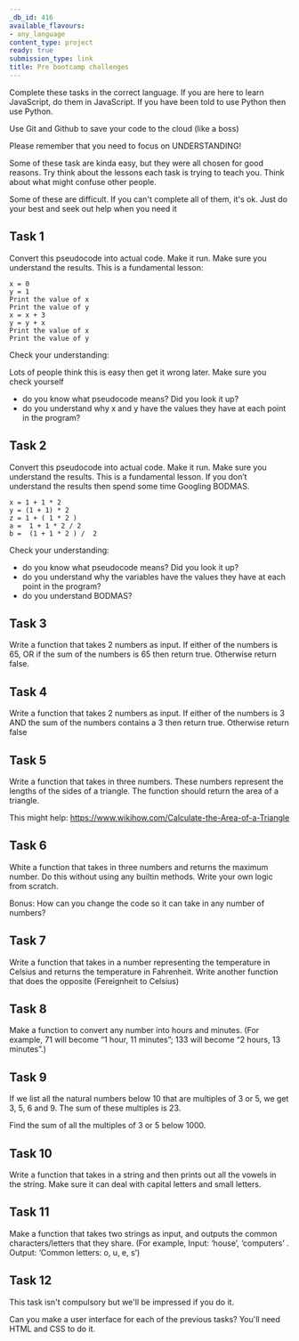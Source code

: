 ```yaml
---
_db_id: 416
available_flavours:
- any_language
content_type: project
ready: true
submission_type: link
title: Pre bootcamp challenges
---
```


Complete these tasks in the correct language. If you are here to learn JavaScript, do them in JavaScript. If you have been told to use Python then use Python.

Use Git and Github to save your code to the cloud (like a boss)

Please remember that you need to focus on UNDERSTANDING!

Some of these task are kinda easy, but they were all chosen for good reasons. Try think about the lessons each task is trying to teach you. Think about what might confuse other people.

Some of these are difficult. If you can't complete all of them, it's ok. Just do your best and seek out help when you need it

## Task 1

Convert this pseudocode into actual code. Make it run. Make sure you understand the results. This is a fundamental lesson:

```
x = 0
y = 1
Print the value of x
Print the value of y
x = x + 3
y = y + x
Print the value of x
Print the value of y
```

Check your understanding:

Lots of people think this is easy then get it wrong later. Make sure you check yourself

- do you know what pseudocode means? Did you look it up?
- do you understand why x and y have the values they have at each point in the program?

## Task 2

Convert this pseudocode into actual code. Make it run. Make sure you understand the results. This is a fundamental lesson. If you don’t understand the results then spend some time Googling BODMAS.

```
x = 1 + 1 * 2
y = (1 + 1) * 2
z = 1 + ( 1 * 2 )
a =  1 + 1 * 2 / 2
b =  (1 + 1 * 2 ) /  2
```

Check your understanding:

- do you know what pseudocode means? Did you look it up?
- do you understand why the variables have the values they have at each point in the program?
- do you understand BODMAS?

## Task 3

Write a function that takes 2 numbers as input.
If either of the numbers is 65, OR if the sum of the numbers is 65 then return true. Otherwise return false.

## Task 4

Write a function that takes 2 numbers as input.
If either of the numbers is 3 AND the sum of the numbers contains a 3 then return true. Otherwise return false

## Task 5

Write a function that takes in three numbers. These numbers represent the lengths of the sides of a triangle. The function should return the area of a triangle.

This might help: https://www.wikihow.com/Calculate-the-Area-of-a-Triangle

## Task 6

White a function that takes in three numbers and returns the maximum number. Do this without using any builtin methods. Write your own logic from scratch.

Bonus: How can you change the code so it can take in any number of numbers?

## Task 7

Write a function that takes in a number representing the temperature in Celsius and returns the temperature in Fahrenheit. Write another function that does the opposite (Fereignheit to Celsius)

## Task 8

Make a function to convert any number into hours and minutes. (For example, 71 will become “1 hour, 11 minutes”; 133 will become “2 hours, 13 minutes”.)

## Task 9

If we list all the natural numbers below 10 that are multiples of 3 or 5, we get 3, 5, 6 and 9. The sum of these multiples is 23.

Find the sum of all the multiples of 3 or 5 below 1000.

## Task 10

Write a function that takes in a string and then prints out all the vowels in the string. Make sure it can deal with capital letters and small letters.

## Task 11

Make a function that takes two strings as input, and outputs the common characters/letters that they share. (For example, Input: ‘house’, ‘computers’ . Output: ‘Common letters: o, u, e, s’)

## Task 12

This task isn't compulsory but we'll be impressed if you do it.

Can you make a user interface for each of the previous tasks? You'll need HTML and CSS to do it.